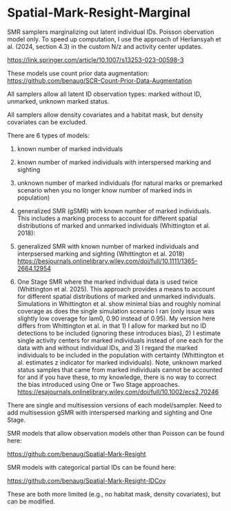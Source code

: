 # Spatial-Mark-Resight-Marginal
SMR samplers marginalizing out latent individual IDs. Poisson obervation model only. 
To speed up computation, I use the approach of Herliansyah et al. (2024, section 4.3) in the custom N/z and activity center updates.

https://link.springer.com/article/10.1007/s13253-023-00598-3

These models use count prior data augmentation: https://github.com/benaug/SCR-Count-Prior-Data-Augmentation

All samplers allow all latent ID observation types: marked without ID, unmarked, unknown marked status.

All samplers allow density covariates and a habitat mask, but density covariates can be excluded.

There are 6 types of models: 
1) known number of marked individuals

2) known number of marked individuals with interspersed marking and sighting

3) unknown number of marked individuals (for natural marks or premarked scenario when you no longer know number of marked inds in population)

4) generalized SMR (gSMR) with known number of marked individuals. This includes a marking process to account for different spatial distributions of marked and unmarked individuals (Whittington et al. 2018):

5) generalized SMR with known number of marked individuals and interpsersed marking and sighting (Whittington et al. 2018)
https://besjournals.onlinelibrary.wiley.com/doi/full/10.1111/1365-2664.12954

6) One Stage SMR where the marked individual data is used twice (Whittington et al. 2025). This approach provides a means to account for different spatial distributions of marked and unmarked individuals. Simulations in Whittington et al. show minimal bias and roughly nominal coverage as does the single simulation scenario I ran (only issue was slightly low coverage for lam0, 0.90 instead of 0.95).
My version here differs from Whittington et al. in that 1) I allow for marked but no ID detections to be included (ignoring these introduces bias), 2) I estimate single activity centers for marked individuals instead of one each for the data with and without individual IDs, 
and 3) I regard the marked individuals to be included in the population with certainty (Whittington et al. estimates z indicator for marked individuals).
Note, unknown marked status samples that came from marked individuals cannot be accounted for and if you have these, to my knowledge, there is no way to correct the bias introduced using One or Two Stage approaches.
https://esajournals.onlinelibrary.wiley.com/doi/full/10.1002/ecs2.70246

There are single and multisession versions of each model/sampler.
Need to add multisession gSMR with interspersed marking and sighting and One Stage. 

SMR models that allow observation models other than Poisson can be found here:

https://github.com/benaug/Spatial-Mark-Resight

SMR models with categorical partial IDs can be found here:

https://github.com/benaug/Spatial-Mark-Resight-IDCov

These are both more limited (e.g., no habitat mask, density covariates), but can be modified.